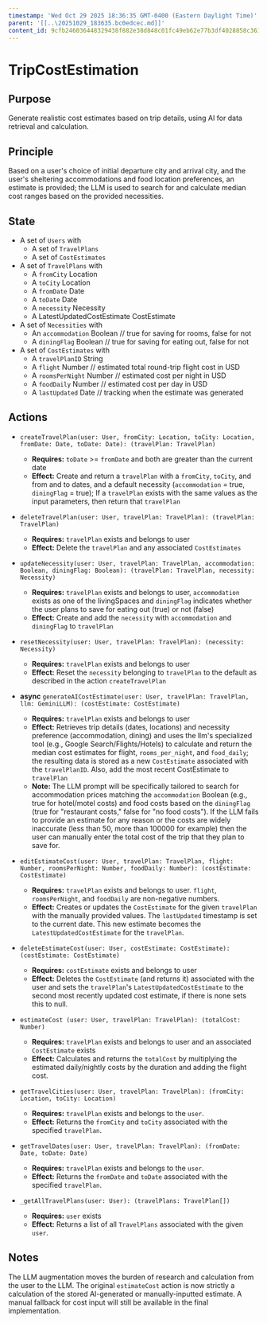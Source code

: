 ```yaml
---
timestamp: 'Wed Oct 29 2025 18:36:35 GMT-0400 (Eastern Daylight Time)'
parent: '[[..\20251029_183635.bc0edcec.md]]'
content_id: 9cfb246036448329438f882e38d848c01fc49eb62e77b3df4028858c361e1a50
---
```


# TripCostEstimation

## Purpose

Generate realistic cost estimates based on trip details, using AI for data retrieval and calculation.

## Principle

Based on a user's choice of initial departure city and arrival city, and the user's sheltering accommodations and food location preferences, an estimate is provided; the LLM is used to search for and calculate median cost ranges based on the provided necessities.

## State

* A set of `Users` with
  * A set of `TravelPlans`
  * A set of `CostEstimates`
* A set of `TravelPlans` with
  * A `fromCity` Location
  * A `toCity` Location
  * A `fromDate` Date
  * A `toDate` Date
  * A `necessity` Necessity
  * A LatestUpdatedCostEstimate CostEstimate
* A set of `Necessities` with
  * An `accommodation` Boolean // true for saving for rooms, false for not
  * A `diningFlag` Boolean // true for saving for eating out, false for not
* A set of `CostEstimates` with
  * A `travelPlanID` String
  * A `flight` Number // estimated total round-trip flight cost in USD
  * A `roomsPerNight` Number // estimated cost per night in USD
  * A `foodDaily` Number // estimated cost per day in USD
  * A `lastUpdated` Date // tracking when the estimate was generated

## Actions

* `createTravelPlan(user: User, fromCity: Location, toCity: Location, fromDate: Date, toDate: Date): (travelPlan: TravelPlan)`
  * **Requires:** `toDate` >= `fromDate` and both are greater than the current date
  * **Effect:** Create and return a `travelPlan` with a `fromCity`, `toCity`, and from and to dates, and a default necessity (`accommodation` = true, `diningFlag` = true); If a `travelPlan` exists with the same values as the input parameters, then return that `travelPlan`

* `deleteTravelPlan(user: User, travelPlan: TravelPlan): (travelPlan: TravelPlan)`
  * **Requires:** `travelPlan` exists and belongs to user
  * **Effect:** Delete the `travelPlan` and any associated `CostEstimates`

* `updateNecessity(user: User, travelPlan: TravelPlan, accommodation: Boolean, diningFlag: Boolean): (travelPlan: TravelPlan, necessity: Necessity)`
  * **Requires:** `travelPlan` exists and belongs to user, `accommodation` exists as one of the livingSpaces and `diningFlag` indicates whether the user plans to save for eating out (true) or not (false)
  * **Effect:** Create and add the `necessity` with `accommodation` and `diningFlag` to `travelPlan`

* `resetNecessity(user: User, travelPlan: TravelPlan): (necessity: Necessity)`
  * **Requires:** `travelPlan` exists and belongs to user
  * **Effect:** Reset the `necessity` belonging to `travelPlan` to the default as described in the action `createTravelPlan`

* **async** `generateAICostEstimate(user: User, travelPlan: TravelPlan, llm: GeminiLLM): (costEstimate: CostEstimate)`
  * **Requires:** `travelPlan` exists and belongs to user
  * **Effect:** Retrieves trip details (dates, locations) and necessity preference (accommodation, dining) and uses the llm's specialized tool (e.g., Google Search/Flights/Hotels) to calculate and return the median cost estimates for flight, `rooms_per_night`, and `food_daily`; the resulting data is stored as a new `CostEstimate` associated with the `travelPlanID`. Also, add the most recent CostEstimate to `travelPlan`
  * **Note:** The LLM prompt will be specifically tailored to search for accommodation prices matching the `accommodation` Boolean (e.g., true for hotel/motel costs) and food costs based on the `diningFlag` (true for "restaurant costs," false for "no food costs"). If the LLM fails to provide an estimate for any reason or the costs are widely inaccurate (less than 50, more than 100000 for example) then the user can manually enter the total cost of the trip that they plan to save for.

* `editEstimateCost(user: User, travelPlan: TravelPlan, flight: Number, roomsPerNight: Number, foodDaily: Number): (costEstimate: CostEstimate)`
  * **Requires:** `travelPlan` exists and belongs to user. `flight`, `roomsPerNight`, and `foodDaily` are non-negative numbers.
  * **Effect:** Creates or updates the `CostEstimate` for the given `travelPlan` with the manually provided values. The `lastUpdated` timestamp is set to the current date. This new estimate becomes the `LatestUpdatedCostEstimate` for the `travelPlan`.

* `deleteEstimateCost(user: User, costEstimate: CostEstimate): (costEstimate: CostEstimate)`
  * **Requires:** `costEstimate` exists and belongs to user
  * **Effect:** Deletes the `CostEstimate` (and returns it) associated with the user and sets the `travelPlan`'s `LatestUpdatedCostEstimate` to the second most recently updated cost estimate, if there is none sets this to null.

* `estimateCost (user: User, travelPlan: TravelPlan): (totalCost: Number)`
  * **Requires:** `travelPlan` exists and belongs to user and an associated `CostEstimate` exists
  * **Effect:** Calculates and returns the `totalCost` by multiplying the estimated daily/nightly costs by the duration and adding the flight cost.

* `getTravelCities(user: User, travelPlan: TravelPlan): (fromCity: Location, toCity: Location)`
  * **Requires:** `travelPlan` exists and belongs to the `user`.
  * **Effect:** Returns the `fromCity` and `toCity` associated with the specified `travelPlan`.

* `getTravelDates(user: User, travelPlan: TravelPlan): (fromDate: Date, toDate: Date)`
  * **Requires:** `travelPlan` exists and belongs to the `user`.
  * **Effect:** Returns the `fromDate` and `toDate` associated with the specified `travelPlan`.

* `_getAllTravelPlans(user: User): (travelPlans: TravelPlan[])`
  * **Requires:** `user` exists
  * **Effect:** Returns a list of all `TravelPlans` associated with the given `user`.

## Notes

The LLM augmentation moves the burden of research and calculation from the user to the LLM. The original `estimateCost` action is now strictly a calculation of the stored AI-generated or manually-inputted estimate. A manual fallback for cost input will still be available in the final implementation.
